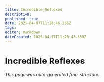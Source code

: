 ```yaml
---
title: Incredible_Reflexes
description: 
published: true
date: 2025-04-07T11:20:46.255Z
tags: 
editor: markdown
dateCreated: 2025-04-07T11:20:43.859Z
---
```


# Incredible Reflexes

*This page was auto-generated from structure.*